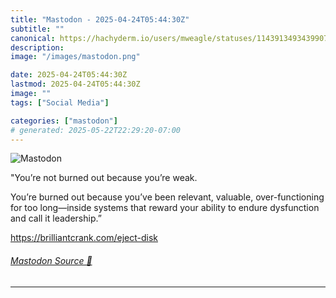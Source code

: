 ```yaml
---
title: "Mastodon - 2025-04-24T05:44:30Z"
subtitle: ""
canonical: https://hachyderm.io/users/mweagle/statuses/114391349343990718
description:
image: "/images/mastodon.png"

date: 2025-04-24T05:44:30Z
lastmod: 2025-04-24T05:44:30Z
image: ""
tags: ["Social Media"]

categories: ["mastodon"]
# generated: 2025-05-22T22:29:20-07:00
---
```

![Mastodon](/images/mastodon.png)

<p>&quot;You’re not burned out because you’re weak.</p><p>You’re burned out because you’ve been relevant, valuable, over-functioning for too long—inside systems that reward your ability to endure dysfunction and call it leadership.”</p><p><a href="https://brilliantcrank.com/eject-disk" target="_blank" rel="nofollow noopener noreferrer" translate="no"><span class="invisible">https://</span><span class="">brilliantcrank.com/eject-disk</span><span class="invisible"></span></a></p>


###### [Mastodon Source 🐘](https://hachyderm.io/@mweagle/114391349343990718)

___
